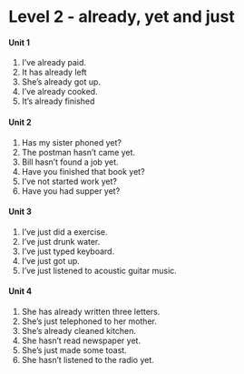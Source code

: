 # Level 2 - already, yet and just

#### Unit 1

1. I’ve already paid.
2. It has already left
3. She’s already got up.
4. I’ve already cooked.
5. It’s already finished

#### Unit 2

1. Has my sister phoned yet?
2. The postman hasn’t came yet.
3. Bill hasn’t found a job yet.
4. Have you finished that book yet?
5. I’ve not started work yet?
6. Have you had supper yet?

#### Unit 3

1. I’ve just did a exercise.
2. I’ve just drunk water.
3. I’ve just typed keyboard.
4. I’ve just got up.
5. I’ve just listened to acoustic guitar music.

#### Unit 4

1. She has already written three letters.
2. She’s just telephoned to her mother.
3. She’s already cleaned kitchen.
4. She hasn’t read newspaper yet.
5. She’s just made some toast.
6. She hasn’t listened to the radio yet.